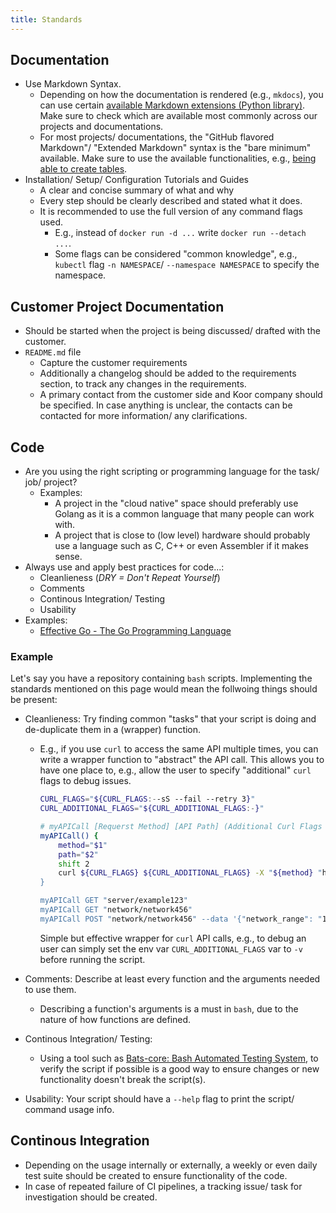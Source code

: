 ```yaml
---
title: Standards
---
```


## Documentation

* Use Markdown Syntax.
    * Depending on how the documentation is rendered (e.g., `mkdocs`), you can use certain [available Markdown extensions (Python library)](https://python-markdown.github.io/extensions/). Make sure to check which are available most commonly across our projects and documentations.
    * For most projects/ documentations, the "GitHub flavored Markdown"/ "Extended Markdown" syntax is the "bare minimum" available. Make sure to use the available functionalities, e.g., [being able to create tables](https://www.markdownguide.org/extended-syntax/#tables).
* Installation/ Setup/ Configuration Tutorials and Guides
    * A clear and concise summary of what and why
    * Every step should be clearly described and stated what it does.
    * It is recommended to use the full version of any command flags used.
        * E.g., instead of `docker run -d ...` write `docker run --detach ...`.
        * Some flags can be considered "common knowledge", e.g., `kubectl` flag `-n NAMESPACE`/ `--namespace NAMESPACE` to specify the namespace.

## Customer Project Documentation

* Should be started when the project is being discussed/ drafted with the customer.
* `README.md` file
    * Capture the customer requirements
    * Additionally a changelog should be added to the requirements section, to track any changes in the requirements.
    * A primary contact from the customer side and Koor company should be specified. In case anything is unclear, the contacts can be contacted for more information/ any clarifications.

## Code

* Are you using the right scripting or programming language for the task/ job/ project?
    * Examples:
        * A project in the "cloud native" space should preferably use Golang as it is a common language that many people can work with.
        * A project that is close to (low level) hardware should probably use a language such as C, C++ or even Assembler if it makes sense.
* Always use and apply best practices for code...:
    * Cleanlieness (*DRY = Don't Repeat Yourself*)
    * Comments
    * Continous Integration/ Testing
    * Usability
* Examples:
    * [Effective Go - The Go Programming Language](https://go.dev/doc/effective_go)

### Example

Let's say you have a repository containing `bash` scripts. Implementing the standards mentioned on this page would mean the follwoing things should be present:

* Cleanlieness: Try finding common "tasks" that your script is doing and de-duplicate them in a (wrapper) function.
    * E.g., if you use `curl` to access the same API multiple times, you can write a wrapper function to "abstract" the API call. This allows you to have one place to, e.g., allow the user to specify "additional" `curl` flags to debug issues.

        ```bash
        CURL_FLAGS="${CURL_FLAGS:--sS --fail --retry 3}"
        CURL_ADDITIONAL_FLAGS="${CURL_ADDITIONAL_FLAGS:-}"

        # myAPICall [Requerst Method] [API Path] (Additional Curl Flags ...)
        myAPICall() {
            method="$1"
            path="$2"
            shift 2
            curl ${CURL_FLAGS} ${CURL_ADDITIONAL_FLAGS} -X "${method} "https://example.com/api/$path" "${@}"
        }

        myAPICall GET "server/example123"
        myAPICall GET "network/network456"
        myAPICall POST "network/network456" --data '{"network_range": "192.168.0.1/24"}'
        ```

        Simple but effective wrapper for `curl` API calls, e.g., to debug an user can simply set the env var `CURL_ADDITIONAL_FLAGS` var to `-v` before running the script.

* Comments: Describe at least every function and the arguments needed to use them.
    * Describing a function's arguments is a must in `bash`, due to the nature of how functions are defined.
* Continous Integration/ Testing:
    * Using a tool such as [Bats-core: Bash Automated Testing System](https://github.com/bats-core/bats-core), to verify the script if possible is a good way to ensure changes or new functionality doesn't break the script(s).
* Usability: Your script should have a `--help` flag to print the script/ command usage info.

## Continous Integration

* Depending on the usage internally or externally, a weekly or even daily test suite should be created to ensure functionality of the code.
* In case of repeated failure of CI pipelines, a tracking issue/ task for investigation should be created.
